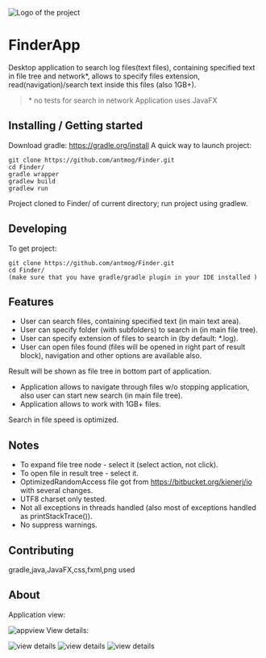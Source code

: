 ![Logo of the project](https://lh4.googleusercontent.com/jMMn2i2lQv9cNeEmH-BKEdI9irUGCcsSA5Fx5TZ68MdT1Z0AXkCadXunA8aYhxVLFD1P38KcobikxFA=w1504-h871)
# FinderApp

Desktop application to search log files(text files), containing specified text in file tree and network*, allows to specify files extension, read(navigation)/search text inside this files (also 1GB+).
> \* no tests for search in network
> Application uses JavaFX


## Installing / Getting started
Download gradle: https://gradle.org/install
A quick way to launch project:

```shell
git clone https://github.com/antmog/Finder.git
cd Finder/
gradle wrapper
gradlew build
gradlew run
```

Project cloned to Finder/ of current directory; run project using gradlew.

## Developing

To get project:

```shell
git clone https://github.com/antmog/Finder.git
cd Finder/
(make sure that you have gradle/gradle plugin in your IDE installed )
```

## Features
* User can search files, containing specified text (in main text area).
* User can specify folder (with subfolders) to search in (in main file tree).
* User can specify extension of files to search in (by default: *.log).
* User can open files found (files will be opened in right part of result block), navigation and other options are available also.

Result will be shown as file tree in bottom part of application. 

* Application allows to navigate through files w/o stopping application, also user can start new search (in main file tree).
* Application allows to work with 1GB+ files.

Search in file speed is optimized.

## Notes
* To expand file tree node - select it (select action, not click).
* To open file in result tree - select it.
* OptimizedRandomAccess file got from https://bitbucket.org/kienerj/io with several changes.
* UTF8 charset only tested.
* Not all exceptions in threads handled (also most of exceptions handled as printStackTrace()).
* No suppress warnings.

## Contributing

gradle,java,JavaFX,css,fxml,png used

## About 
Application view:

![appview](https://pp.userapi.com/c841333/v841333544/263be/dc3fHRFVA4o.jpg)
View details:

![view details](https://pp.userapi.com/c841333/v841333544/263c8/axGY01of1MU.jpg)
![view details](https://pp.userapi.com/c841326/v841326544/28fcf/6X-owl1p0OQ.jpg)
![view details](https://pp.userapi.com/c841333/v841333544/263d7/o74hp9LXA-4.jpg)
